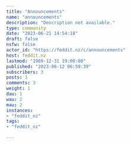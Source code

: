 ```yaml
---
title: "Announcements" 
name: "announcements"
description: "Description not available."
type: community
date: "2023-06-21 14:54:18"
draft: false
nsfw: false
actor_id: "https://feddit.nz/c/announcements"
host: feddit.nz
lastmod: "1969-12-31 19:00:00"
published: "2023-06-12 06:59:39"
subscribers: 3
posts: 1
comments: 3
weight: 1
dau: 1
wau: 2
mau: 2
instances:
- "feddit_nz"
tags: 
- "feddit_nz"

---
```

